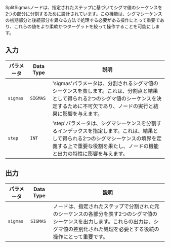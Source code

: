 
SplitSigmasノードは、指定されたステップに基づいてシグマ値のシーケンスを2つの部分に分割するために設計されています。この機能は、シグマシーケンスの初期部分と後続部分を異なる方法で処理する必要がある操作にとって重要であり、これらの値をより柔軟かつターゲットを絞って操作することを可能にします。

## 入力

| パラメータ | Data Type | 説明 |
|-----------|-------------|------|
| `sigmas`  | `SIGMAS`    | 'sigmas'パラメータは、分割されるシグマ値のシーケンスを表します。これは、分割点と結果として得られる2つのシグマ値のシーケンスを決定するために不可欠であり、ノードの実行と結果に影響を与えます。 |
| `step`    | `INT`       | 'step'パラメータは、シグマシーケンスを分割するインデックスを指定します。これは、結果として得られる2つのシグマシーケンスの境界を定義する上で重要な役割を果たし、ノードの機能と出力の特性に影響を与えます。 |

## 出力

| パラメータ | Data Type | 説明 |
|-----------|-------------|------|
| `sigmas`  | `SIGMAS`    | ノードは、指定されたステップで分割された元のシーケンスの各部分を表す2つのシグマ値のシーケンスを出力します。これらの出力は、シグマ値の差別化された処理を必要とする後続の操作にとって重要です。 |
